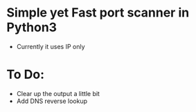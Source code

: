 # Simple yet Fast port scanner in Python3 
- Currently it uses IP only

# To Do:
- Clear up the output a little bit
- Add DNS reverse lookup 


